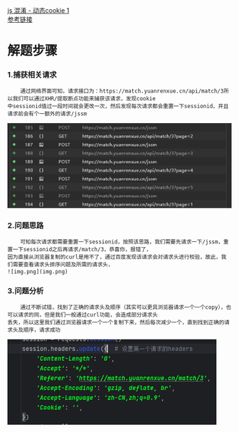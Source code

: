 [js 混淆 - 动态cookie 1](https://match.yuanrenxue.cn/match/3)<br>
[参考链接](https://blog.csdn.net/fre_free/article/details/134668530)
# 解题步骤
### 1.捕获相关请求
        通过网络界面可知，请求接口为：https://match.yuanrenxue.cn/api/match/3所以我们可以通过XHR/提取断点功能来捕获该请求，发现cookie
    中sessionid值过一段时间就会更改一次，然后发现每次请求都会重置一下sessionid，并且请求前会有个一额外的请求/jssm
![img.png](img/1.png)
### 2.问题思路
        可知每次请求都需要重置一下sessionid，按照该思路，我们需要先请求一下/jssm，重置一下sessionid之后再请求/match/3，恭喜你，报错了，
    因为直接从浏览器复制的curl是用不了，通过百度发现该请求会对请求头进行校验，故此，我们需要查看请求头排序问题及所需的请求头，
    ![img.png](img.png)
### 3.问题分析
        通过不断试错，找到了正确的请求头及顺序（其实可以更具浏览器请求一个一个copy），也可以请求的同，但是我们一般通过curl功能，会造成部分请求头
    丢失，所以这里我们通过浏览器请求一个一个复制下来，然后每次减少一个，直到找到正确的请求头及顺序，请求成功
![img.png](img/2.png)